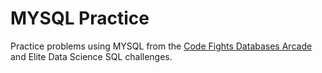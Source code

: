 # MYSQL Practice

Practice problems using MYSQL from the [Code Fights Databases Arcade](https://codefights.com/arcade/db/) and Elite Data Science SQL challenges.
